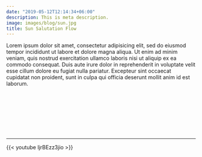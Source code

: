 ```yaml
---
date: "2019-05-12T12:14:34+06:00"
description: This is meta description.
image: images/blog/sun.jpg
title: Sun Salutation Flow
---
```

  
Lorem ipsum dolor sit amet, consectetur adipisicing elit, sed do eiusmod tempor incididunt ut labore et dolore magna aliqua. Ut enim ad minim veniam, quis nostrud exercitation ullamco laboris nisi ut aliquip ex ea commodo consequat. Duis aute irure dolor in reprehenderit in voluptate velit esse cillum dolore eu fugiat nulla pariatur. Excepteur sint occaecat cupidatat non proident, sunt in culpa qui officia deserunt mollit anim id est laborum.

&nbsp;

&nbsp;

&nbsp;

&nbsp;

---

{{< youtube IjrBEzz3jio >}}